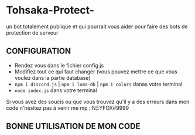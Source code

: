 # Tohsaka-Protect-
un bot totalement publique et qui pourrait vous aider pour faire des bots de protection de serveur

## CONFIGURATION 
- Rendez vous dans le fichier config.js
- Modifiez tout ce qui faut changer (vous pouvez mettre ce que vous voulez dans la partie database)
- `npm i discord.js` | `npm i luma-db` | `npm i colors` danas votre terminal
- `node index.js` dans votre terminal

Si vous avez des soucis ou que vous trouvez qu'il y a des erreurs dans mon code n'hésitez pas à venir me mp : NΞYFOX#9999

## BONNE UTILISATION DE MON CODE
